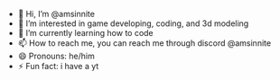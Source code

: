 - 👋 Hi, I’m @amsinnite
- 👀 I’m interested in game developing, coding, and 3d modeling
- 🌱 I’m currently learning how to code
- 📫 How to reach me, you can reach me through discord @amsinnite
- 😄 Pronouns: he/him
- ⚡ Fun fact: i have a yt
  
<!---
amsinnite/amsinnite is a ✨ special ✨ repository because its `README.md` (this file) appears on your GitHub profile.
You can click the Preview link to take a look at your changes.
--->
